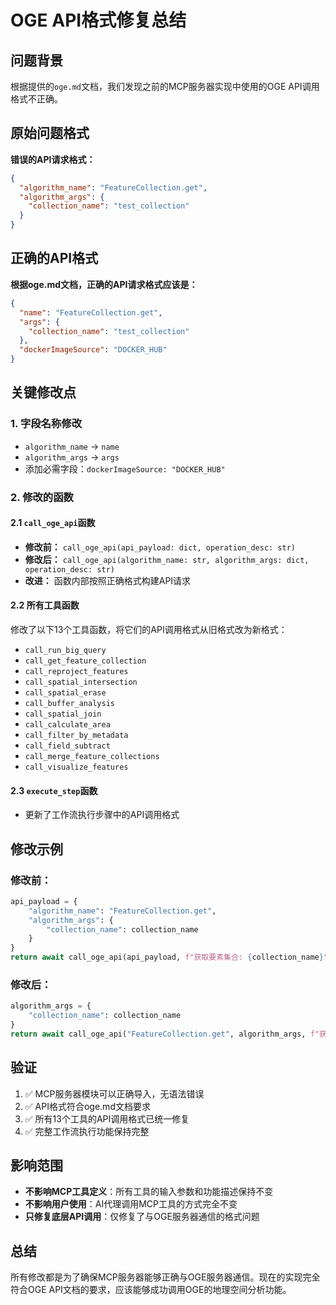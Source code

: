 # OGE API格式修复总结

## 问题背景

根据提供的`oge.md`文档，我们发现之前的MCP服务器实现中使用的OGE API调用格式不正确。

## 原始问题格式

**错误的API请求格式：**
```json
{
  "algorithm_name": "FeatureCollection.get",
  "algorithm_args": {
    "collection_name": "test_collection"
  }
}
```

## 正确的API格式

**根据oge.md文档，正确的API请求格式应该是：**
```json
{
  "name": "FeatureCollection.get",
  "args": {
    "collection_name": "test_collection"
  },
  "dockerImageSource": "DOCKER_HUB"
}
```

## 关键修改点

### 1. 字段名称修改
- `algorithm_name` → `name`
- `algorithm_args` → `args`
- 添加必需字段：`dockerImageSource: "DOCKER_HUB"`

### 2. 修改的函数

#### 2.1 `call_oge_api`函数
- **修改前：** `call_oge_api(api_payload: dict, operation_desc: str)`
- **修改后：** `call_oge_api(algorithm_name: str, algorithm_args: dict, operation_desc: str)`
- **改进：** 函数内部按照正确格式构建API请求

#### 2.2 所有工具函数
修改了以下13个工具函数，将它们的API调用格式从旧格式改为新格式：
- `call_run_big_query`
- `call_get_feature_collection`
- `call_reproject_features`
- `call_spatial_intersection`
- `call_spatial_erase`
- `call_buffer_analysis`
- `call_spatial_join`
- `call_calculate_area`
- `call_filter_by_metadata`
- `call_field_subtract`
- `call_merge_feature_collections`
- `call_visualize_features`

#### 2.3 `execute_step`函数
- 更新了工作流执行步骤中的API调用格式

## 修改示例

### 修改前：
```python
api_payload = {
    "algorithm_name": "FeatureCollection.get",
    "algorithm_args": {
        "collection_name": collection_name
    }
}
return await call_oge_api(api_payload, f"获取要素集合: {collection_name}")
```

### 修改后：
```python
algorithm_args = {
    "collection_name": collection_name
}
return await call_oge_api("FeatureCollection.get", algorithm_args, f"获取要素集合: {collection_name}")
```

## 验证

1. ✅ MCP服务器模块可以正确导入，无语法错误
2. ✅ API格式符合oge.md文档要求
3. ✅ 所有13个工具的API调用格式已统一修复
4. ✅ 完整工作流执行功能保持完整

## 影响范围

- **不影响MCP工具定义**：所有工具的输入参数和功能描述保持不变
- **不影响用户使用**：AI代理调用MCP工具的方式完全不变  
- **只修复底层API调用**：仅修复了与OGE服务器通信的格式问题

## 总结

所有修改都是为了确保MCP服务器能够正确与OGE服务器通信。现在的实现完全符合OGE API文档的要求，应该能够成功调用OGE的地理空间分析功能。 